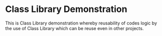 # Class Library Demonstration
This is Class Library demonstration whereby reusability of codes logic by the use of Class Library which can be reuse even in other projects.
